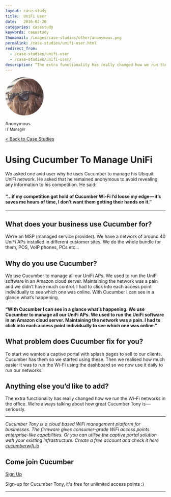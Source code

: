```yaml
---
layout: case-study
title:  UniFi User
date:   2016-02-20
categories: casestudy
keywords: casestudy
thumbnail: /images/case-studies/other/anonymous.png
permalink: /case-studies/unifi-user.html
redirect_from:
  - /case-studies/unifi-user
  - /case-studies/unifi-user/
description: “The extra functionality has really changed how we run the Wi-Fi networks in the office. We're always talking about how great Cucumber Tony is -- Seriously.”
---
```


<div class="mdl-grid">
<div class="case-study-side mdl-cell mdl-cell--3-col mdl-cell--8-col-tablet mdl-cell--4-col-phone mdl-typography--text-center mdl-shadow--4dp">
<img class="cs-portrait text-center" src="/images/case-studies/other/anonymous.png" width="120px">
<p>Anonymous <br> <small>IT Manager</small></p>
</div>

<div class="case-study-post mdl-cell mdl-cell--9-col mdl-shadow--4dp">
<a href="/community/showcase/">< Back to Case Studies</a>
<h1>Using Cucumber To Manage UniFi</h1>
<p>We asked one avid user why he uses Cucumber to manage his Ubiquiti UniFi network. He asked that he remained anonymous to avoid revealing any information to his competition. He said: </p>

<div class="mdl-typography--text-center">
<h4>“...if my competition got hold of Cucumber Wi-Fi I’d loose my edge — it’s saves me hours of time, I don’t want them getting their hands on it.”</h4>
</div>

<hr>

<h2>What does your business use Cucumber for?</h2>

<p>We’re an MSP (managed service provider). We have a network of around 40 UniFi APs installed in different customer sites. We do the whole bundle for them, POS, VoIP phones, PCs etc...</p>

<h2>Why do you use Cucumber?</h2>

<p>We use Cucumber to manage all our UniFi APs. We used to run the UniFi software in an Amazon cloud server. Maintaining the network was a pain and we didn’t have much control. I had to click into each access point individually to see which one was online. With Cucumber I can see in a glance what’s happening.</p>

<div class="mdl-typography--text-center">
<h4>“With Cucumber I can see in a glance what’s happening. We use Cucumber to manage all our UniFi APs. We used to run the UniFi software in an Amazon cloud server. Maintaining the network was a pain. I had to click into each access point individually to see which one was online.”</h4>
</div>

<h2>What problem does Cucumber fix for you?</h2>

<p>To start we wanted a captive portal with splash pages to sell to our clients. Cucumber has them so we started using these. Then we realised how much easier it was to run the Wi-Fi using the dashboard so we now use it daily to run our networks.</p>

<h2>Anything else you’d like to add?</h2>

<p>The extra functionality has really changed how we run the Wi-Fi networks in the office. We’re always talking about how great Cucumber Tony is — seriously.</p>

<hr>
<div class="mdl-typography--text-center">
<p><i>Cucumber Tony is a cloud based WiFi management platform for businesses. The firmware gives consumer-grade WiFi access points enterprise-like capabilities. Or you can utilise the captive portal solution with your existing infrastructure. Create a free account and check it here <a href="https://cucumberwifi.io">cucumberwifi.io</a></i></p>
<div class="mdl-typography--text-center">
<h2>Come join Cucumber</h2>
<a href="https://my.ctapp.io/#/create" class="button success dst">Sign Up</a><br>
<p>Sign-up for Cucumber Tony, it's free for unlimited access points :)</p>
</div>
<hr>
</div>
</div>
</div>
